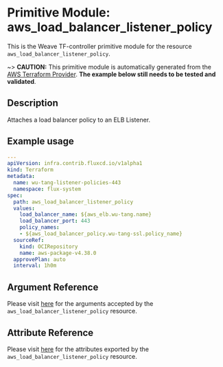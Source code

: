 
# Primitive Module: aws_load_balancer_listener_policy

This is the Weave TF-controller primitive module for the resource `aws_load_balancer_listener_policy`.

~> **CAUTION:** This primitive module is automatically generated from the [AWS Terraform Provider](https://registry.terraform.io/providers/hashicorp/aws/latest/docs/resources/load_balancer_listener_policy). **The example below still needs to be tested and validated**.

## Description

Attaches a load balancer policy to an ELB Listener.

## Example usage

```yaml
---
apiVersion: infra.contrib.fluxcd.io/v1alpha1
kind: Terraform
metadata:
  name: wu-tang-listener-policies-443
  namespace: flux-system
spec:
  path: aws_load_balancer_listener_policy
  values:
    load_balancer_name: ${aws_elb.wu-tang.name}
    load_balancer_port: 443
    policy_names:
    - ${aws_load_balancer_policy.wu-tang-ssl.policy_name}
  sourceRef:
    kind: OCIRepository
    name: aws-package-v4.38.0
  approvePlan: auto
  interval: 1h0m
```

## Argument Reference

Please visit [here](https://registry.terraform.io/providers/hashicorp/aws/latest/docs/resources/load_balancer_listener_policy#argument-reference) for the arguments accepted by the `aws_load_balancer_listener_policy` resource.

## Attribute Reference

Please visit [here](https://registry.terraform.io/providers/hashicorp/aws/latest/docs/resources/load_balancer_listener_policy#attributes-reference) for the attributes exported by the `aws_load_balancer_listener_policy` resource.
